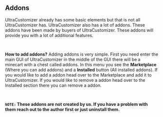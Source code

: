 ## Addons

UltraCustomizer already has some basic elements but that is not all UltraCustomizer has. UltraCustomizer also has a lot of addons. These addons have been made by buyers of UltraCustomizer.
These addons will provide you with a lot of additional features.

<br>

**How to add addons?**
Adding addons is very simple. 
First you need enter the main GUI of UltraCustomizer in the middle of the GUI there will be a minecart with a chest called addons. In this menu you see the **Marketplace** (Where you can add addons) and a **Installed** button (All installed addons). If you would like to add a addon head over to the Marketplace and add it to UltraCustomizer.
If you would like to remove a addon head over to the Installed section there you can remove a addon.

<br>

**`NOTE:` These addons are not created by us. If you have a problem with them reach out to the author first or just uninstall them.**
